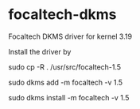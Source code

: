 # focaltech-dkms
Focaltech DKMS driver for kernel 3.19

Install the driver by

sudo cp -R . /usr/src/focaltech-1.5

sudo dkms add -m focaltech -v 1.5

sudo dkms install -m focaltech -v 1.5
